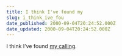 ```yaml
---
title: I think I've found my
slug: i_think_ive_fou
date_published: 2000-09-04T20:24:52.000Z
date_updated: 2000-09-04T20:24:52.000Z
---
```


I think I’ve found [my calling](http://www.wired.com/news/culture/0,1284,38496,00.html).
